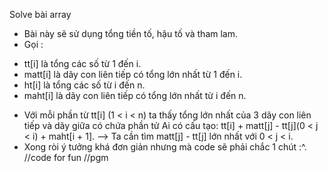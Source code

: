 Solve bài array
- Bài này sẽ sử dụng tổng tiền tố, hậu tố và tham lam.
- Gọi :
+ tt[i] là tổng các số từ 1 đến i.
+ matt[i] là dãy con liên tiếp có tổng lớn nhất từ 1 đến i.
+ ht[i] là tổng các số từ i đến n.
+ maht[i] là dãy con liên tiếp có tổng lớn nhất từ i đến n.
- Với mỗi phần từ tt[i] (1 < i < n) ta thấy tổng lớn nhất của 3 dãy con liên tiếp và dãy giữa có chứa phần tử Ai có cấu tạo: tt[i] + matt[j] - tt[j](0 < j < i)  + maht[i + 1].
--> Ta cần tìm matt[j] - tt[j] lớn nhất với 0 < j < i.
- Xong ròi ý tưởng khá đơn giản nhưng mà code sẽ phải chắc 1 chút :^.
//code for fun
//pgm 
